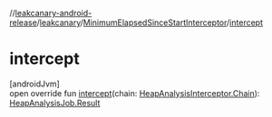 //[leakcanary-android-release](../../../index.md)/[leakcanary](../index.md)/[MinimumElapsedSinceStartInterceptor](index.md)/[intercept](intercept.md)

# intercept

[androidJvm]\
open override fun [intercept](intercept.md)(chain: [HeapAnalysisInterceptor.Chain](../-heap-analysis-interceptor/-chain/index.md)): [HeapAnalysisJob.Result](../-heap-analysis-job/-result/index.md)
